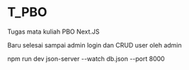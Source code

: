 # T_PBO
Tugas mata kuliah PBO
Next.JS

Baru selesai sampai admin login dan CRUD user oleh admin


npm run dev
json-server --watch db.json --port 8000
